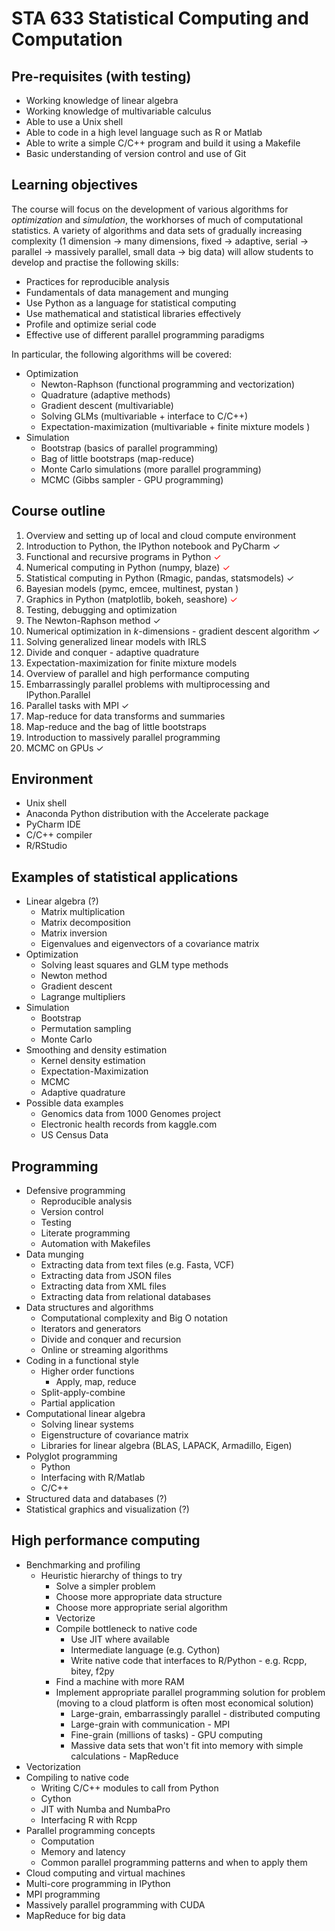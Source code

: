 STA 633 Statistical Computing and Computation
========================================

Pre-requisites (with testing)
----------------------------------------

* Working knowledge of linear algebra
* Working knowledge of multivariable calculus
* Able to use a Unix shell
* Able to code in a high level language such as R or Matlab
* Able to write a simple C/C++ program and build it using a Makefile
* Basic understanding of version control and use of Git

Learning objectives
----------------------------------------

The course will focus on the development of various algorithms for *optimization* and *simulation*, the workhorses of much of computational statistics. A variety of algorithms and data sets of gradually increasing complexity (1 dimension $\rightarrow$ many dimensions, fixed $\rightarrow$ adaptive, serial $\rightarrow$ parallel $\rightarrow$ massively parallel, small data $\rightarrow$ big data) will allow students to develop and practise the following skills:

* Practices for reproducible analysis
* Fundamentals of data management and munging
* Use Python as a language for statistical computing
* Use mathematical and statistical libraries effectively
* Profile and optimize serial code
* Effective use of different parallel programming paradigms

In particular, the following algorithms will be covered:

* Optimization
    * Newton-Raphson (functional programming and vectorization)
    * Quadrature (adaptive methods)
    * Gradient descent (multivariable)
    * Solving GLMs (multivariable  + interface to C/C++)
    * Expectation-maximization (multivariable + finite mixture models )
* Simulation
    * Bootstrap (basics of parallel programming)
    * Bag of little bootstraps (map-reduce)
	* Monte Carlo simulations (more parallel programming)
    * MCMC (Gibbs sampler - GPU programming)

Course outline
----------------------------------------

1. Overview and setting up of local and cloud compute environment
2. Introduction to Python, the IPython notebook and PyCharm $\checkmark$
3. Functional and recursive programs in Python <font color=red>$\checkmark$</font>
4. Numerical computing in Python (numpy, blaze) <font color=red>$\checkmark$</font>
5. Statistical computing in Python (Rmagic, pandas, statsmodels) $\checkmark$
6. Bayesian models (pymc, emcee, multinest, pystan ) 
7. Graphics in Python (matplotlib, bokeh, seashore) <font color=red>$\checkmark$</font>
8. Testing, debugging and optimization
9. The Newton-Raphson method $\checkmark$
12. Numerical optimization in $k$-dimensions - gradient descent algorithm $\checkmark$
11. Solving generalized linear models with IRLS
12. Divide and conquer - adaptive quadrature
13. Expectation-maximization for finite mixture models
14. Overview of parallel and high performance computing
15. Embarrassingly parallel problems with multiprocessing and IPython.Parallel
16. Parallel tasks with MPI $\checkmark$
17. Map-reduce for data transforms and summaries
18. Map-reduce and the bag of little bootstraps
19. Introduction to massively parallel programming
20. MCMC on GPUs $\checkmark$






Environment
----------------------------------------

* Unix shell
* Anaconda Python distribution with the Accelerate package
* PyCharm IDE
* C/C++ compiler
* R/RStudio

Examples of statistical applications
----------------------------------------

* Linear algebra (?)
    * Matrix multiplication
    * Matrix decomposition
    * Matrix inversion
    * Eigenvalues and eigenvectors of a covariance matrix
* Optimization
    * Solving least squares and GLM type methods
	* Newton method
    * Gradient descent
    * Lagrange multipliers
* Simulation
	* Bootstrap
	* Permutation sampling
	* Monte Carlo
* Smoothing and density estimation
    * Kernel density estimation
    * Expectation-Maximization
    * MCMC
    * Adaptive quadrature
* Possible data examples
    * Genomics data from 1000 Genomes project
    * Electronic health records from kaggle.com
    * US Census Data

Programming
----------------------------------------

* Defensive programming
    * Reproducible analysis
    * Version control
    * Testing
    * Literate programming
    * Automation with Makefiles
* Data munging
    * Extracting data from text files (e.g. Fasta, VCF)
    * Extracting data from JSON files
    * Extracting data from XML files
    * Extracting data from relational databases
* Data structures and algorithms
    * Computational complexity and Big O notation
	* Iterators and generators
	* Divide and conquer and recursion
    * Online or streaming algorithms
* Coding in a functional style
    * Higher order functions
	    * Apply, map, reduce
    * Split-apply-combine
   * Partial application
* Computational linear algebra
    * Solving linear systems
    * Eigenstructure of covariance matrix
    * Libraries for linear algebra (BLAS, LAPACK, Armadillo, Eigen)
* Polyglot programming
    * Python
    * Interfacing with R/Matlab
    * C/C++
* Structured data and databases (?)
* Statistical graphics and visualization (?)

High performance computing
----------------------------------------

* Benchmarking and profiling
    * Heuristic hierarchy of things to try
        * Solve a simpler problem
        * Choose more appropriate data structure
        * Choose more appropriate serial algorithm
        * Vectorize
        * Compile bottleneck to native code
		    * Use JIT where available
			* Intermediate language (e.g. Cython)
			* Write native code that interfaces to R/Python - e.g. Rcpp, bitey, f2py
        * Find a machine with more RAM
        * Implement appropriate parallel programming solution for problem (moving to a cloud platform is often most economical solution)
            * Large-grain, embarrassingly parallel - distributed computing
            * Large-grain with communication - MPI
            * Fine-grain (millions of tasks) - GPU computing
            * Massive data sets that won't fit into memory with simple calculations - MapReduce
* Vectorization
* Compiling to native code
    * Writing C/C++ modules to call from Python
    * Cython
    * JIT with Numba and NumbaPro
    * Interfacing R with Rcpp
* Parallel programming concepts
    * Computation
    * Memory and latency
    * Common parallel programming patterns and when to apply them
* Cloud computing and virtual machines
* Multi-core programming in IPython
* MPI programming
* Massively parallel programming with CUDA
* MapReduce for big data
